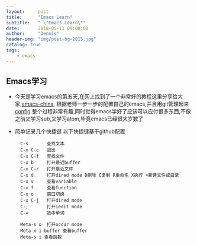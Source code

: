 ```yaml
---
layout:     post
title:      "Emacs Learn"
subtitle:   " \"Emacs Learn\""
date:       2018-05-11 09:00:00
author:     "Dennis"
header-img: "img/post-bg-2015.jpg"
catalog: true
tags:
    - emacs
---
```


## Emacs学习

- 今天是学习emacs的第五天,在网上找到了一个非常好的教程这里分享给大家,[emacs-china][1],
根据老师一步一步的配置自己的emacs,并且用git管理起来[config][2].整个过程非常有趣,同时觉得emacs学好了应该可以应付很多东西,不像之前又学习sub,又学习atom,毕竟emacs已经很大岁数了

- 简单记录几个快捷键
以下快捷键基于github配置  

        C-s       查找文本
        C-x C-c   退出
        C-x C-f   查找文件
        C-x b     打开最近buffer
        C-x C-r   打开最近文件
        C-x d     打开dired mode D删除 C复制 R重命名 X执行 +新建文件或目录
        C-x v     查看variable
        C-x f     查看function
        C-x o     窗口切换
        C-x C-j   打开dired mode
        C-;       打开iedit mode
        C-=       选中单词
        
        Meta-s o  打开occur mode
        Meta-x i-buffer 查看buffer
        Meta-s i 查看函数
        
        











[1]:http://book.emacs-china.org/
[2]:https://github.com/dennissky/emacs.git